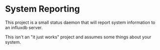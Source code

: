 # System Reporting

This project is a small status daemon that will report system information
to an influxdb server.

This isn't an "it just works" project and assumes some things about your
system.
